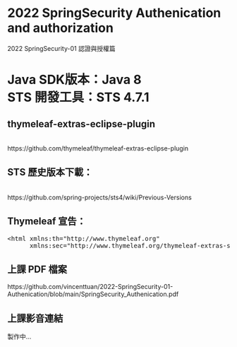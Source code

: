 # 2022 SpringSecurity Authenication and authorization
2022 SpringSecurity-01 認證與授權篇
<h1>
Java SDK版本：Java 8<br />
STS 開發工具：STS 4.7.1<br />
</h1>


<h2>thymeleaf-extras-eclipse-plugin</h2>
<br />
https://github.com/thymeleaf/thymeleaf-extras-eclipse-plugin


<h2>STS 歷史版本下載：</h2>
<br />
https://github.com/spring-projects/sts4/wiki/Previous-Versions


<h2>Thymeleaf 宣告：</h2><pre>
&lt;html xmlns:th="http://www.thymeleaf.org"
      xmlns:sec="http://www.thymeleaf.org/thymeleaf-extras-springsecurity5"&gt;
</pre>

<h2>上課 PDF 檔案</h2>
https://github.com/vincenttuan/2022-SpringSecurity-01-Authenication/blob/main/SpringSecurity_Authenication.pdf

<h2>上課影音連結</h2>
製作中...
